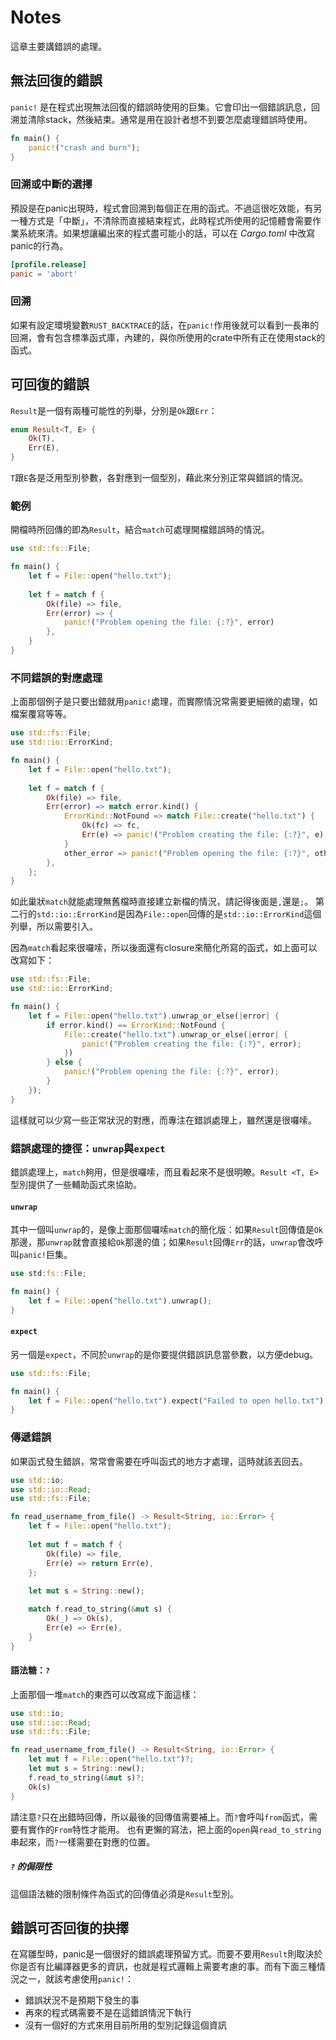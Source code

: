 # Notes

這章主要講錯誤的處理。

## 無法回復的錯誤
`panic!` 是在程式出現無法回復的錯誤時使用的巨集。它會印出一個錯誤訊息，回溯並清除stack，然後結束。通常是用在設計者想不到要怎麼處理錯誤時使用。

``` rust
fn main() {
    panic!("crash and burn");
}
```

### 回溯或中斷的選擇
預設是在panic出現時，程式會回溯到每個正在用的函式。不過這很吃效能，有另一種方式是「中斷」，不清除而直接結束程式，此時程式所使用的記憶體會需要作業系統來清。如果想讓編出來的程式盡可能小的話，可以在 *Cargo.toml* 中改寫panic的行為。

``` toml
[profile.release]
panic = 'abort'
```

### 回溯
如果有設定環境變數`RUST_BACKTRACE`的話，在`panic!`作用後就可以看到一長串的回溯，會有包含標準函式庫，內建的，與你所使用的crate中所有正在使用stack的函式。

## 可回復的錯誤
`Result`是一個有兩種可能性的列舉，分別是`Ok`跟`Err`：

``` rust
enum Result<T, E> {
    Ok(T),
    Err(E),
}
```

`T`跟`E`各是泛用型別參數，各對應到一個型別，藉此來分別正常與錯誤的情況。

### 範例

開檔時所回傳的即為`Result`，結合`match`可處理開檔錯誤時的情況。

``` rust
use std::fs::File;

fn main() {
    let f = File::open("hello.txt");
    
    let f = match f {
        Ok(file) => file,
        Err(error) => {
            panic!("Problem opening the file: {:?}", error)
        },
    }
}
```

### 不同錯誤的對應處理

上面那個例子是只要出錯就用`panic!`處理，而實際情況常需要更細微的處理，如檔案覆寫等等。

``` rust
use std::fs::File;
use std::io::ErrorKind;

fn main() {
    let f = File::open("hello.txt");
    
    let f = match f {
        Ok(file) => file,
        Err(error) => match error.kind() {
            ErrorKind::NotFound => match File::create("hello.txt") {
                Ok(fc) => fc,
                Err(e) => panic!("Problem creating the file: {:?}", e),
            }
            other_error => panic!("Problem opening the file: {:?}", other_error),
        },
    };
}
```

如此巢狀`match`就能處理無舊檔時直接建立新檔的情況，請記得後面是`,`還是`;`。
第二行的`std::io::ErrorKind`是因為`File::open`回傳的是`std::io::ErrorKind`這個列舉，所以需要引入。

因為`match`看起來很囉嗦，所以後面還有closure來簡化所寫的函式，如上面可以改寫如下：

``` rust
use std::fs::File;
use std::io::ErrorKind;

fn main() {
    let f = File::open("hello.txt").unwrap_or_else(|error| {
        if error.kind() == ErrorKind::NotFound {
            File::create("hello.txt").unwrap_or_else(|error| {
                panic!("Problem creating the file: {:?}", error);
            })
        } else {
            panic!("Problem opening the file: {:?}", error);
        }
    });
}
```

這樣就可以少寫一些正常狀況的對應，而專注在錯誤處理上，雖然還是很囉嗦。


### 錯誤處理的捷徑：`unwrap`與`expect`

錯誤處理上，`match`夠用，但是很囉嗦，而且看起來不是很明瞭。`Result <T, E>`型別提供了一些輔助函式來協助。

#### `unwrap`

其中一個叫`unwrap`的，是像上面那個囉嗦`match`的簡化版：如果`Result`回傳值是`Ok`那邊，那`unwrap`就會直接給`Ok`那邊的值；如果`Result`回傳`Err`的話，`unwrap`會改呼叫`panic!`巨集。

``` rust
use std:fs::File;

fn main() {
    let f = File::open("hello.txt").unwrap();
}
```

#### `expect`

另一個是`expect`，不同於`unwrap`的是你要提供錯誤訊息當參數，以方便debug。

``` rust
use std::fs::File;

fn main() {
    let f = File::open("hello.txt").expect("Failed to open hello.txt");
}
```

### 傳遞錯誤

如果函式發生錯誤，常常會需要在呼叫函式的地方才處理，這時就該丟回去。

``` rust
use std::io;
use std::io::Read;
use std::fs::File;

fn read_username_from_file() -> Result<String, io::Error> {
    let f = File::open("hello.txt");
    
    let mut f = match f {
        Ok(file) => file,
        Err(e) => return Err(e),
    };
    
    let mut s = String::new();

    match f.read_to_string(&mut s) {
        Ok(_) => Ok(s),
        Err(e) => Err(e),
    }
}
```

#### 語法糖：`?`

上面那個一堆`match`的東西可以改寫成下面這樣：

``` rust
use std::io;
use std::io::Read;
use std::fs::File;

fn read_username_from_file() -> Result<String, io::Error> {
    let mut f = File::open("hello.txt")?;
    let mut s = String::new();
    f.read_to_string(&mut s)?;
    Ok(s)
}
```

請注意`?`只在出錯時回傳，所以最後的回傳值需要補上。而`?`會呼叫`from`函式，需要有實作的`From`特性才能用。
也有更懶的寫法，把上面的`open`與`read_to_string`串起來，而`?`一樣需要在對應的位置。

##### `?` 的侷限性

這個語法糖的限制條件為函式的回傳值必須是`Result`型別。


## 錯誤可否回復的抉擇

在寫雛型時，panic是一個很好的錯誤處理預留方式。而要不要用`Result`則取決於你是否有比編譯器更多的資訊，也就是程式邏輯上需要考慮的事。而有下面三種情況之一，就該考慮使用`panic!`：

- 錯誤狀況不是預期下發生的事
- 再來的程式碼需要不是在這錯誤情況下執行
- 沒有一個好的方式來用目前所用的型別記錄這個資訊

